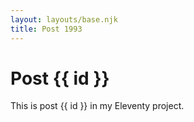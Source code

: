 ```yaml
---
layout: layouts/base.njk
title: Post 1993
---
```


# Post {{ id }}

This is post {{ id }} in my Eleventy project.
